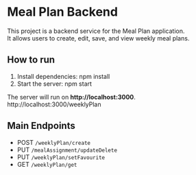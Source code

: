 # Meal Plan Backend

This project is a backend service for the Meal Plan application.  
It allows users to create, edit, save, and view weekly meal plans.

## How to run

1. Install dependencies: npm install
2. Start the server: npm start


The server will run on **http://localhost:3000**.
    http://localhost:3000/weeklyPlan
    
## Main Endpoints

- POST `/weeklyPlan/create`
- PUT `/mealAssignment/updateDelete`
- PUT `/weeklyPlan/setFavourite`
- GET `/weeklyPlan/get`
